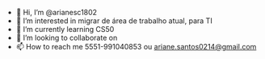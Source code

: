 - 👋 Hi, I’m @arianesc1802
- 👀 I’m interested in migrar de área de trabalho atual, para TI
- 🌱 I’m currently learning CS50
- 💞️ I’m looking to collaborate on 
- 📫 How to reach me 5551-991040853 ou ariane.santos0214@gmail.com

<!---
arianesc1802/arianesc1802 is a ✨ special ✨ repository because its `README.md` (this file) appears on your GitHub profile.
You can click the Preview link to take a look at your changes.
--->

